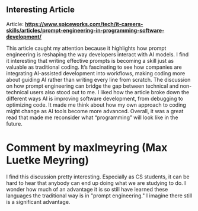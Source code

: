 ## Interesting Article

Article: **https://www.spiceworks.com/tech/it-careers-skills/articles/prompt-engineering-in-programming-software-development/**

This article caught my attention because it highlights how prompt engineering is reshaping the way developers interact with AI models. I find it interesting that writing effective prompts is becoming a skill just as valuable as traditional coding. It’s fascinating to see how companies are integrating AI-assisted development into workflows, making coding more about guiding AI rather than writing every line from scratch. The discussion on how prompt engineering can bridge the gap between technical and non-technical users also stood out to me. I liked how the article broke down the different ways AI is improving software development, from debugging to optimizing code. It made me think about how my own approach to coding might change as AI tools become more advanced. Overall, it was a great read that made me reconsider what “programming” will look like in the future.

# Comment by maxlmeyring (Max Luetke Meyring)
I find this discussion pretty interesting. Especially as CS students, it can be hard to hear that anybody can end up doing what we are studying to do. I wonder how much of an advantage it is so still have learned these languages the traditional way is in "prompt engineering." I imagine there still is a significant advantage.